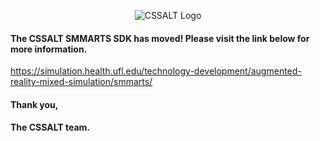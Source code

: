 <p align = "center">
    <img src = "https://github.com/UF-CSSALT/SMARTS-SDK/blob/master/Documentation/Images/CSSALTLogo.jpg" alt = "CSSALT Logo">
</p>
<!-- \\anes.ahc.ufl.edu\anes$\NEWSHARE\CSSALT\Research\Projects_and_Proposals\Projects\Open_Projects\SDK -->

#### The CSSALT SMMARTS SDK has moved! Please visit the link below for more information.

https://simulation.health.ufl.edu/technology-development/augmented-reality-mixed-simulation/smmarts/

#### Thank you,
#### The CSSALT team.
